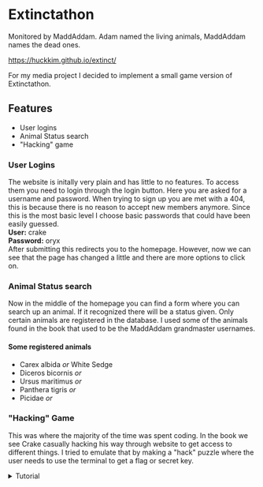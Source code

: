 # Extinctathon
 Monitored by MaddAddam. Adam named the living animals, MaddAddam names the dead ones. 

https://huckkim.github.io/extinct/

For my media project I decided to implement a small game version of Extinctathon.

## Features 
- User logins
- Animal Status search
- "Hacking" game

### User Logins
The website is initally very plain and has little to no features. To access them you need to login through the login button. Here you are asked for a username and password. When trying to sign up you are met with a 404, this is because there is no reason to accept new members anymore.
Since this is the most basic level I choose basic passwords that could have been easily guessed.  
**User:** crake  
**Password:** oryx  
After submitting this redirects you to the homepage. However, now we can see that the page has changed a little and there are more options to click on.  

### Animal Status search
Now in the middle of the homepage you can find a form where you can search up an animal. If it recognized there will be a status given. Only certain animals are registered in the database. I used some of the animals found in the book that used to be the MaddAddam grandmaster usernames.  

#### Some registered animals
- Carex albida _or_ White Sedge
- Diceros bicornis _or_ 
- Ursus maritimus _or_ 
- Panthera tigris _or_ 
- Picidae _or_ 

### "Hacking" Game
This was where the majority of the time was spent coding. In the book we see Crake casually hacking his way through website to get access to different things. I tried to emulate that by making a "hack" puzzle where the user needs to use the terminal to get a flag or secret key.


<details><summary>Tutorial</summary>
<p>
To begin you need to type `This is code`
</p>
</details>
